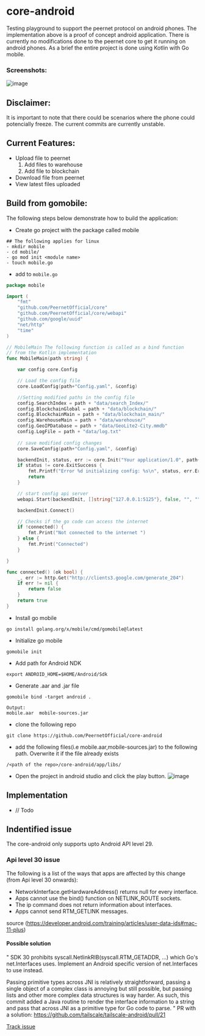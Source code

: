 # core-android
Testing playground to support the peernet protocol on android phones. The implementation above is a proof of concept android application. 
There is currently no modifications done to the peernet core to get it running on android phones. As a brief the entire project is done using Kotlin 
with Go mobile.

### Screenshots:
![image](https://user-images.githubusercontent.com/31743758/148444431-3cb045a3-4950-4f57-9148-84756f6cfcf6.png)


## Disclaimer:
It is important to note that there could be scenarios where the phone could potencially freeze. The current commits are currently unstable. 


## Current Features:
- Upload file to peernet 
   1. Add files to warehouse 
   2. Add file to blockchain
- Download file from peernet 
- View latest files uploaded 

## Build from gomobile: 
The following steps below demonstrate how to build 
the application:
- Create go project with the package called mobile
```
## The following applies for linux 
- mkdir mobile 
- cd mobile/
- go mod init <module name>
- touch mobile.go
```
- add to ```mobile.go```
```go
package mobile

import (
	"fmt"
	"github.com/PeernetOfficial/core"
	"github.com/PeernetOfficial/core/webapi"
	"github.com/google/uuid"
	"net/http"
	"time"
)

// MobileMain The following function is called as a bind function
// from the Kotlin implementation
func MobileMain(path string) {

	var config core.Config

	// Load the config file
	core.LoadConfig(path+"Config.yaml", &config)

	//Setting modified paths in the config file
	config.SearchIndex = path + "data/search_Index/"
	config.BlockchainGlobal = path + "data/blockchain/"
	config.BlockchainMain = path + "data/blockchain_main/"
	config.WarehouseMain = path + "data/warehouse/"
	config.GeoIPDatabase = path + "data/GeoLite2-City.mmdb"
	config.LogFile = path + "data/log.txt"
    
	// save modified config changes
	core.SaveConfig(path+"Config.yaml", &config)

	backendInit, status, err := core.Init("Your application/1.0", path+"Config.yaml", nil)
	if status != core.ExitSuccess {
		fmt.Printf("Error %d initializing config: %s\n", status, err.Error())
		return
	}

	// start config api server
	webapi.Start(backendInit, []string{"127.0.0.1:5125"}, false, "", "", 10*time.Second, 10*time.Second, uuid.Nil)

	backendInit.Connect()

	// Checks if the go code can access the internet
	if !connected() {
		fmt.Print("Not connected to the internet ")
	} else {
		fmt.Print("Connected")
	}

}

func connected() (ok bool) {
	_, err := http.Get("http://clients3.google.com/generate_204")
	if err != nil {
		return false
	}
	return true
}
```
- Install go mobile 
```
go install golang.org/x/mobile/cmd/gomobile@latest
```
- Initialize go mobile 
```
gomobile init
```
- Add path for Android NDK 
```
export ANDROID_HOME=$HOME/Android/Sdk
```
- Generate .aar and .jar file 
```
gomobile bind -target android .

Output:
mobile.aar  mobile-sources.jar
```
- clone the following repo
```
git clone https://github.com/PeernetOfficial/core-android
```
- add the following files(i.e mobile.aar,mobile-sources.jar) to the following path. Overwrite it if the file already exists 
```
/<path of the repo>/core-android/app/libs/
```
- Open the project in android studio and click the play button. 
![image](https://user-images.githubusercontent.com/31743758/148443246-79ce16c3-d2a0-483a-9396-620deafda6ee.png)

## Implementation
- // Todo

## Indentified issue 
The core-android only supports upto Android API level 29.

### Api level 30 issue 
The following is a list of the ways that apps are affected by this change (from Api level 30 onwards):
 - NetworkInterface.getHardwareAddress() returns null for every interface.
 - Apps cannot use the bind() function on NETLINK_ROUTE sockets.
 - The ip command does not return information about interfaces.
 - Apps cannot send RTM_GETLINK messages.
 
source (https://developer.android.com/training/articles/user-data-ids#mac-11-plus)

#### Possible solution 
"
SDK 30 prohibits syscall.NetlinkRIB(syscall.RTM_GETADDR, ...) which Go's net.Interfaces uses. Implement an Android specific version of net.Interfaces to use instead.

Passing primitive types across JNI is relatively straightforward, passing a single object of a complex class is annoying but still possible, but passing lists and other more complex data structures is way harder. As such, this commit added a Java routine to render the interface information to a string and pass that across JNI as a primitive type for Go code to parse.
"
PR with a solution: https://github.com/tailscale/tailscale-android/pull/21 

[Track issue](https://github.com/PeernetOfficial/core/issues/83)





